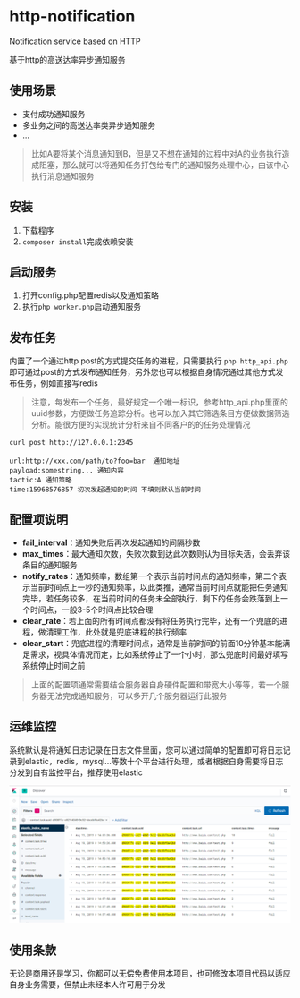 # http-notification
Notification service based on HTTP

基于http的高送达率异步通知服务

## 使用场景

* 支付成功通知服务
* 多业务之间的高送达率类异步通知服务
* ...

> 比如A要将某个消息通知到B，但是又不想在通知的过程中对A的业务执行造成阻塞，那么就可以将通知任务打包给专门的通知服务处理中心，由该中心执行消息通知服务

## 安装

1. 下载程序
2. `composer install`完成依赖安装

## 启动服务
1. 打开config.php配置redis以及通知策略
2. 执行`php worker.php`启动通知服务

## 发布任务
内置了一个通过http post的方式提交任务的进程，只需要执行 `php http_api.php` 即可通过post的方式发布通知任务，另外您也可以根据自身情况通过其他方式发布任务，例如直接写redis

>注意，每发布一个任务，最好规定一个唯一标识，参考http_api.php里面的uuid参数，方便做任务追踪分析。也可以加入其它筛选条目方便做数据筛选分析。能很方便的实现统计分析来自不同客户的的任务处理情况

```
curl post http://127.0.0.1:2345

url:http://xxx.com/path/to?foo=bar  通知地址
payload:somestring... 通知内容
tactic:A 通知策略
time:15968576857 初次发起通知的时间 不填则默认当前时间
```

## 配置项说明

* **fail_interval**：通知失败后再次发起通知的间隔秒数
* **max_times**：最大通知次数，失败次数到达此次数则认为目标失活，会丢弃该条目的通知服务
* **notify_rates**：通知频率，数组第一个表示当前时间点的通知频率，第二个表示当前时间点上一秒的通知频率，以此类推，通常当前时间点就能把任务通知完毕，若任务较多，在当前时间的任务未全部执行，剩下的任务会跌落到上一个时间点，一般3-5个时间点比较合理
* **clear_rate**：若上面的所有时间点都没有将任务执行完毕，还有一个兜底的进程，做清理工作，此处就是兜底进程的执行频率
* **clear_start**：兜底进程的清理时间点，通常是当前时间的前面10分钟基本能满足需求，视具体情况而定，比如系统停止了一个小时，那么兜底时间最好填写系统停止时间之前

> 上面的配置项通常需要结合服务器自身硬件配置和带宽大小等等，若一个服务器无法完成通知服务，可以多开几个服务器运行此服务

## 运维监控
系统默认是将通知日志记录在日志文件里面，您可以通过简单的配置即可将日志记录到elastic，redis，mysql...等数十个平台进行处理，或者根据自身需要将日志分发到自有监控平台，推荐使用elastic

![avatar](/demo.png)

## 使用条款
无论是商用还是学习，你都可以无偿免费使用本项目，也可修改本项目代码以适应自身业务需要，但禁止未经本人许可用于分发